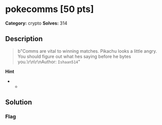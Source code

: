 # pokecomms [50 pts]

**Category:** crypto
**Solves:** 314

## Description
>b"Comms are vital to winning matches. Pikachu looks a little angry. You should figure out what hes saying before he bytes you.\r\n\r\nAuthor: `Ishaan514`"

**Hint**
* -

## Solution

### Flag

